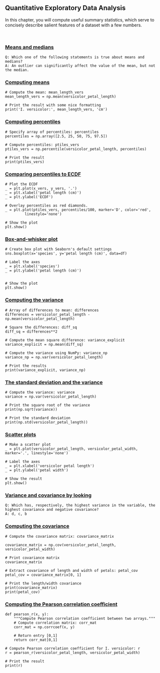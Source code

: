 ## Quantitative Exploratory Data Analysis

In this chapter, you will compute useful summary statistics, which serve to concisely describe salient features of a dataset with a few numbers.

<br>

### [Means and medians](https://campus.datacamp.com/courses/statistical-thinking-in-python-part-1/quantitative-exploratory-data-analysis?ex=2)

```
Q: Which one of the following statements is true about means and medians?
A: An outlier can significantly affect the value of the mean, but not the median.
```

### [Computing means](https://campus.datacamp.com/courses/statistical-thinking-in-python-part-1/quantitative-exploratory-data-analysis?ex=3)

```
# Compute the mean: mean_length_vers
mean_length_vers = np.mean(versicolor_petal_length)

# Print the result with some nice formatting
print('I. versicolor:', mean_length_vers, 'cm')
```

### [Computing percentiles](https://campus.datacamp.com/courses/statistical-thinking-in-python-part-1/quantitative-exploratory-data-analysis?ex=5)

```
# Specify array of percentiles: percentiles
percentiles = np.array([2.5, 25, 50, 75, 97.5])

# Compute percentiles: ptiles_vers
ptiles_vers = np.percentile(versicolor_petal_length, percentiles)

# Print the result
print(ptiles_vers)
```

### [Comparing percentiles to ECDF](https://campus.datacamp.com/courses/statistical-thinking-in-python-part-1/quantitative-exploratory-data-analysis?ex=6)

```
# Plot the ECDF
_ = plt.plot(x_vers, y_vers, '.')
_ = plt.xlabel('petal length (cm)')
_ = plt.ylabel('ECDF')

# Overlay percentiles as red diamonds.
_ = plt.plot(ptiles_vers, percentiles/100, marker='D', color='red',
         linestyle='none')

# Show the plot
plt.show()
```

### [Box-and-whisker plot](https://campus.datacamp.com/courses/statistical-thinking-in-python-part-1/quantitative-exploratory-data-analysis?ex=7)

```
# Create box plot with Seaborn's default settings
sns.boxplot(x='species', y='petal length (cm)', data=df)

# Label the axes
_ = plt.xlabel('species')
_ = plt.ylabel('petal length (cm)')


# Show the plot
plt.show()
```

### [Computing the variance](https://campus.datacamp.com/courses/statistical-thinking-in-python-part-1/quantitative-exploratory-data-analysis?ex=9)

```
# Array of differences to mean: differences
differences = versicolor_petal_length - np.mean(versicolor_petal_length)

# Square the differences: diff_sq
diff_sq = differences**2

# Compute the mean square difference: variance_explicit
variance_explicit = np.mean(diff_sq)

# Compute the variance using NumPy: variance_np
variance_np = np.var(versicolor_petal_length)

# Print the results
print(variance_explicit, variance_np)
```

### [The standard deviation and the variance](https://campus.datacamp.com/courses/statistical-thinking-in-python-part-1/quantitative-exploratory-data-analysis?ex=10)

```
# Compute the variance: variance
variance = np.var(versicolor_petal_length)

# Print the square root of the variance
print(np.sqrt(variance))

# Print the standard deviation
print(np.std(versicolor_petal_length))
```

### [Scatter plots](https://campus.datacamp.com/courses/statistical-thinking-in-python-part-1/quantitative-exploratory-data-analysis?ex=12)

```
# Make a scatter plot
_ = plt.plot(versicolor_petal_length, versicolor_petal_width, marker='.', linestyle='none')

# Label the axes
_ = plt.xlabel('versicolor petal length')
_ = plt.ylabel('petal width')

# Show the result
plt.show()
```

### [Variance and covariance by looking](https://campus.datacamp.com/courses/statistical-thinking-in-python-part-1/quantitative-exploratory-data-analysis?ex=13)

```
Q: Which has, respectively, the highest variance in the variable, the highest covariance and negative covariance?
A: d, c, b
```

### [Computing the covariance](https://campus.datacamp.com/courses/statistical-thinking-in-python-part-1/quantitative-exploratory-data-analysis?ex=14)

```
# Compute the covariance matrix: covariance_matrix

covariance_matrix = np.cov(versicolor_petal_length, versicolor_petal_width)

# Print covariance matrix
covariance_matrix

# Extract covariance of length and width of petals: petal_cov
petal_cov = covariance_matrix[0, 1]

# Print the length/width covariance
print(covariance_matrix)
print(petal_cov)
```

### [Computing the Pearson correlation coefficient](https://campus.datacamp.com/courses/statistical-thinking-in-python-part-1/quantitative-exploratory-data-analysis?ex=15)

```
def pearson_r(x, y):
    """Compute Pearson correlation coefficient between two arrays."""
    # Compute correlation matrix: corr_mat
    corr_mat = np.corrcoef(x, y)

    # Return entry [0,1]
    return corr_mat[0,1]

# Compute Pearson correlation coefficient for I. versicolor: r
r = pearson_r(versicolor_petal_length, versicolor_petal_width)

# Print the result
print(r)
```